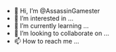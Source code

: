 - 👋 Hi, I’m @AssassinGamester
- 👀 I’m interested in ...
- 🌱 I’m currently learning ...
- 💞️ I’m looking to collaborate on ...
- 📫 How to reach me ...

<!---
AssassinGamester/AssassinGamester is a ✨ special ✨ repository because its `README.md` (this file) appears on your GitHub profile.
You can click the Preview link to take a look at your changes.
--->
